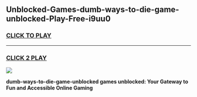 
## Unblocked-Games-dumb-ways-to-die-game-unblocked-Play-Free-i9uu0
<h3>
<a href="https://premium76.site?title=dumb-ways-to-die-game-unblocked&ref=18A1">CLICK TO PLAY</a></h3>
<hr>

<h3>
<a href="https://premium76.site?title=dumb-ways-to-die-game-unblocked&ref=18A1">CLICK 2 PLAY</a>
  
</h3>

<a href="https://premium76.site?title=dumb-ways-to-die-game-unblocked&ref=18A1"><img src="https://clearcache.store/games.png"></a>


**dumb-ways-to-die-game-unblocked games unblocked: Your Gateway to Fun and Accessible Online Gaming**
